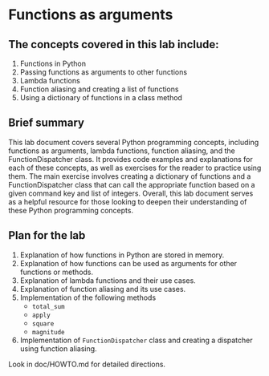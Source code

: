 # Functions as arguments

## The concepts covered in this lab include:

1. Functions in Python
2. Passing functions as arguments to other functions
3. Lambda functions
4. Function aliasing and creating a list of functions
5. Using a dictionary of functions in a class method

## Brief summary
This lab document covers several Python programming concepts, including functions as arguments, lambda functions, function aliasing, and the FunctionDispatcher class. It provides code examples and explanations for each of these concepts, as well as exercises for the reader to practice using them. The main exercise involves creating a dictionary of functions and a FunctionDispatcher class that can call the appropriate function based on a given command key and list of integers. Overall, this lab document serves as a helpful resource for those looking to deepen their understanding of these Python programming concepts.

## Plan for the lab

1. Explanation of how functions in Python are stored in memory.
2. Explanation of how functions can be used as arguments for other functions or methods.
3. Explanation of lambda functions and their use cases.
4. Explanation of function aliasing and its use cases.
5. Implementation of the following methods
   - `total_sum`
   - `apply`
   - `square`
   - `magnitude`
6. Implementation of `FunctionDispatcher` class and creating a dispatcher using function aliasing.

Look in doc/HOWTO.md for detailed directions.
